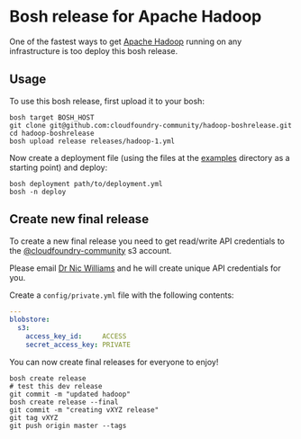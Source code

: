 # Bosh release for Apache Hadoop

One of the fastest ways to get [Apache Hadoop](http://hadoop.apache.org/) running on any infrastructure is too deploy this bosh release.

## Usage

To use this bosh release, first upload it to your bosh:

```
bosh target BOSH_HOST
git clone git@github.com:cloudfoundry-community/hadoop-boshrelease.git
cd hadoop-boshrelease
bosh upload release releases/hadoop-1.yml
```

Now create a deployment file (using the files at the [examples](https://github.com/cloudfoundry-community/hadoop-boshrelease/tree/master/examples) directory as a starting point) and deploy:

```
bosh deployment path/to/deployment.yml
bosh -n deploy
```

## Create new final release

To create a new final release you need to get read/write API credentials to the [@cloudfoundry-community](https://github.com/cloudfoundry-community) s3 account.

Please email [Dr Nic Williams](mailto:&#x64;&#x72;&#x6E;&#x69;&#x63;&#x77;&#x69;&#x6C;&#x6C;&#x69;&#x61;&#x6D;&#x73;&#x40;&#x67;&#x6D;&#x61;&#x69;&#x6C;&#x2E;&#x63;&#x6F;&#x6D;) and he will create unique API credentials for you.

Create a `config/private.yml` file with the following contents:

``` yaml
---
blobstore:
  s3:
    access_key_id:     ACCESS
    secret_access_key: PRIVATE
```

You can now create final releases for everyone to enjoy!

```
bosh create release
# test this dev release
git commit -m "updated hadoop"
bosh create release --final
git commit -m "creating vXYZ release"
git tag vXYZ
git push origin master --tags
```
